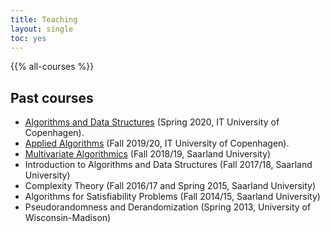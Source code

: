 ```yaml
---
title: Teaching
layout: single
toc: yes
---
```


{{% all-courses %}}

<!--

## Summer 2024 (tentative)

- Advanced Lecture
- Seminar

## Winter 2023/24 (tentative)

- Lecture (3+2): [Algorithmen und Datenstrukturen 2](/algo2)
- Seminar

## Summer 2023 (tentative)

- Lecture (3+2): [Algorithmen und Datenstrukturen 1](/algo1)
- Seminar w/ Kuehne

-->
<!-- 
## Summer 2023 (upcoming semester)

- Vorlesung (3+2): [Algorithmen und Datenstrukturen 1](/algo1), Di/Do 8-10.
- Seminar: Algorithmen, Di 14-16.
- Oberseminar: Do 14-16.

## Winter 2022/23 (current semester)

- Seminar: [Graph Homomorphisms](/seminar/homomorphisms), Di 14-16, H9.
- Oberseminar: Do 14-16, H5.
- [Thesis and research projects](/projects): Apply by September 1, 2022!

## Summer 2022

- Lecture (4+2): [Complexity Theory](/complexity), Di 10-14, Mi 10-12, H9.
- Seminar: [Graph kernels](/seminar/graphkernels), Di 8:30-10:00, H9.
- Oberseminar: Di 14-16, H10.

## Winter 2021/22

- Vorlesung (3+2): [Algorithmen und Datenstrukturen 2](/algo2)
- Seminar: [Mathematics and Computation](/seminar/wigderson)

## Summer 2021

- Vorlesung (3+2): [Algorithmen und Datenstrukturen 1](/algo1)
- Seminar: [Recent breakthroughs](/seminar/paper)

## Winter 2020/21

- Vorlesung (4+2): [Fine-grained Parameterized Algorithms](/parameterized)
- Seminar: [Mathematics and Computation](/seminar/wigderson) -->

## Past courses

- [Algorithms and Data Structures](https://learnit.itu.dk/local/coursebase/view.php?s=ft&view=public&ciid=423) (Spring 2020, IT University of Copenhagen).
- [Applied Algorithms](https://learnit.itu.dk/local/coursebase/view.php?s=ft&view=public&ciid=203) (Fall 2019/20, IT University of Copenhagen).
- [Multivariate Algorithmics](https://bit.ly/MulAlg18) (Fall 2018/19, Saarland University)
- Introduction to Algorithms and Data Structures (Fall 2017/18, Saarland University)
- Complexity Theory (Fall 2016/17 and Spring 2015, Saarland University)
- Algorithms for Satisfiability Problems (Fall 2014/15, Saarland University)
- Pseudorandomness and Derandomization (Spring 2013, University of Wisconsin-Madison)
